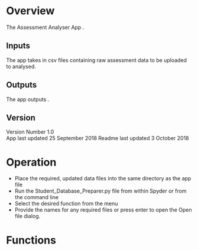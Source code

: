 # Overview

The Assessment Analyser App .

## Inputs

The app takes in csv files containing raw assessment data to be uploaded to analysed.

## Outputs

The app outputs .

## Version

Version Number 1.0  
App last updated 25 September 2018
Readme last updated 3 October 2018

# Operation

- Place the required, updated data files into the same directory as the app file
- Run the Student_Database_Preparer.py file from within Spyder or from the command
line
- Select the desired function from the menu
- Provide the names for any required files or press enter to open the Open file 
dialog.

# Functions